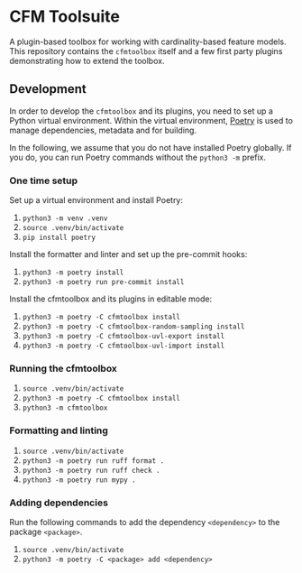 # CFM Toolsuite

A plugin-based toolbox for working with cardinality-based feature models.
This repository contains the `cfmtoolbox` itself and a few first party plugins demonstrating how to extend the toolbox.

## Development

In order to develop the `cfmtoolbox` and its plugins, you need to set up a Python virtual environment.
Within the virtual environment, [Poetry](https://python-poetry.org/) is used to manage dependencies, metadata and for building.

In the following, we assume that you do not have installed Poetry globally.
If you do, you can run Poetry commands without the `python3 -m` prefix.

### One time setup

Set up a virtual environment and install Poetry:

1. `python3 -m venv .venv`
2. `source .venv/bin/activate`
3. `pip install poetry`

Install the formatter and linter and set up the pre-commit hooks:

1. `python3 -m poetry install`
2. `python3 -m poetry run pre-commit install`

Install the cfmtoolbox and its plugins in editable mode:

1. `python3 -m poetry -C cfmtoolbox install`
2. `python3 -m poetry -C cfmtoolbox-random-sampling install`
3. `python3 -m poetry -C cfmtoolbox-uvl-export install`
4. `python3 -m poetry -C cfmtoolbox-uvl-import install`

### Running the cfmtoolbox

1. `source .venv/bin/activate`
2. `python3 -m poetry -C cfmtoolbox install`
3. `python3 -m cfmtoolbox`

### Formatting and linting

1. `source .venv/bin/activate`
2. `python3 -m poetry run ruff format .`
3. `python3 -m poetry run ruff check .`
4. `python3 -m poetry run mypy .`

### Adding dependencies

Run the following commands to add the dependency `<dependency>` to the package `<package>`.

1. `source .venv/bin/activate`
2. `python3 -m poetry -C <package> add <dependency>`

